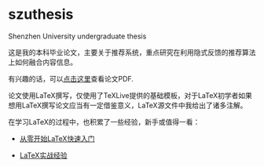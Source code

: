 # szuthesis

Shenzhen University undergraduate thesis

这是我的本科毕业论文，主要关于推荐系统，重点研究在利用隐式反馈的推荐算法上如何融合内容信息。

有兴趣的话，可以[点击这里](xuliuchengxlc.github.io/szuthesis/xlc/main.pdf)查看论文PDF.

论文使用LaTeX撰写，仅使用了TeXLive提供的基础模板，对于LaTeX初学者如果想用LaTeX撰写论文应当有一定借鉴意义，LaTeX源文件中我给出了诸多注解。

在学习LaTeX的过程中，也积累了一些经验，新手或值得一看：

- [从零开始LaTeX快速入门](xuliuchengxlc.github.io/2016/01/30/quick-latex.html)

- [LaTeX实战经验](http://blog.csdn.net/simple_the_best/article/details/51244631)
